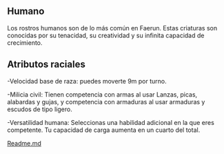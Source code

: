 Humano
-
Los rostros humanos son de lo más común en Faerun. Estas criaturas son conocidas por su tenacidad, su creatividad y su infinita capacidad de crecimiento.

Atributos raciales
-
-Velocidad base de raza: puedes moverte 9m por turno.

-Milicia civil: Tienen competencia con armas al usar Lanzas, picas, alabardas y gujas, y competencia con armaduras al usar armaduras y escudos de tipo ligero.

-Versatilidad humana: Seleccionas una habilidad adicional en la que eres competente. Tu capacidad de carga aumenta en un cuarto del total.

[Readme.md](Readme.md)